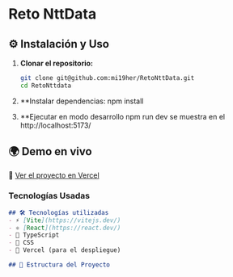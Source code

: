 # Reto NttData

## ⚙️ Instalación y Uso

1. **Clonar el repositorio:**
   ```sh
   git clone git@github.com:mi19her/RetoNttData.git
   cd RetoNttdata

2. **Instalar dependencias:
   npm install
   
4. **Ejecutar en modo desarrollo
   npm run dev
   se muestra en el  http://localhost:5173/

## 🌍 Demo en vivo  
🔗 [Ver el proyecto en Vercel](https://reto-nttdata-b0gan1u91-milcas-projects.vercel.app/)

### **Tecnologías Usadas**  
```md
## 🛠 Tecnologías utilizadas
- ⚡ [Vite](https://vitejs.dev/)
- ⚛️ [React](https://react.dev/)
- 🛑 TypeScript
- 💅 CSS
- 🚀 Vercel (para el despliegue)

## 📂 Estructura del Proyecto
